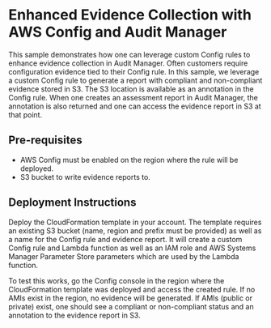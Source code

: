# Enhanced Evidence Collection with AWS Config and Audit Manager

This sample demonstrates how one can leverage custom Config rules to enhance evidence collection in Audit Manager. 
Often customers require configuration evidence tied to their Config rule. In this sample, we leverage a custom Config
rule to generate a report with compliant and non-compliant evidence stored in S3. The S3 location is available as an
annotation in the Config rule. When one creates an assessment report in Audit Manager, the annotation is also returned
and one can access the evidence report in S3 at that point. 

## Pre-requisites

* AWS Config must be enabled on the region where the rule will be deployed.
* S3 bucket to write evidence reports to.

## Deployment Instructions

Deploy the CloudFormation template in your account. The template requires an existing S3 bucket (name, region and prefix 
must be provided) as well as a name for the Config rule and evidence report. 
It will create a custom Config rule and Lambda function as well as an IAM role and AWS Systems Manager
Parameter Store parameters which are used by the Lambda function.

To test this works, go the Config console in the region where the CloudFormation template was deployed 
and access the created rule. If no AMIs exist in the region, no evidence will be generated. If AMIs (public or private)
exist, one should see a compliant or non-compliant status and an annotation to the evidence report in S3. 